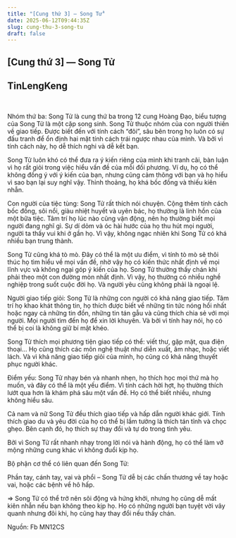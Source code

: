 ```yaml
---
title: "[Cung thứ 3] — Song Tử"
date: 2025-06-12T09:44:35Z
slug: cung-thu-3-song-tu
draft: false
---
```


## [Cung thứ 3] — Song Tử

## TinLengKeng

​

Nhóm thứ ba:
 Song Tử là cung thứ ba trong 12 cung Hoàng Đạo, biểu  tượng của Song Tử là một cặp song sinh. Song Tử thuộc nhóm của con người  thiên về giao tiếp. Được biết đến với tính cách “đôi”, sâu bên trong họ  luôn có sự đấu tranh để ổn định hai mặt tính cách trái ngược nhau của  mình. Và bởi vì tính cách này, họ dễ thích nghi và dễ kết bạn.
 
  Song Tử luôn khó có thể đưa ra ý kiến riêng của mình khi tranh cãi, bàn  luận vì họ rất giỏi trong việc hiểu vấn đề của mỗi đối phương. Ví dụ, họ  có thể không đồng ý với ý kiến của bạn, nhưng cũng cảm thông với bạn và  họ hiểu vì sao bạn lại suy nghĩ vậy. Thỉnh thoảng, họ khá bốc đồng và  thiếu kiên nhẫn.
 
 Con người của tiệc tùng:
 Song Tử rất thích  nói chuyện. Cộng thêm tính cách bốc đồng, sôi nổi, giàu nhiệt huyết và  uyên bác, họ thường là linh hồn của một bữa tiệc. Tâm trí họ lúc nào  cũng vận động, nên họ thường biết mọi người đang nghĩ gì. Sự dí dỏm và  óc hài hước của họ thu hút mọi người, người ta thấy vui khi ở gần họ. Vì  vậy, không ngạc nhiên khi Song Tử có khá nhiều bạn trung thành.
 
 Song Tử cũng khá tò mò. Đây có thể là một ưu điểm, vì tính tò mò sẽ  thôi thúc họ tìm hiểu về mọi vấn đề, nhờ vậy họ có kiến thức nhất định  về mọi lĩnh vực và không ngại góp ý kiến của họ. Song Tử thường thấy  chán khi phải theo một con đường mòn nhất định. Vì vậy, họ thường có  nhiều nghề nghiệp trong suốt cuộc đời họ. Và người yêu cũng không phải  là ngoại lệ.
 
 Người giao tiếp giỏi:
 Song Tử là những con  người có khả năng giao tiếp. Tâm trí họ khao khát thông tin, họ thích  được biết về những tin tức nóng hổi nhất hoặc ngay cả những tin đồn,  những tin tán gẫu và cũng thích chia sẻ với mọi người. Mọi người tìm đến  họ để xin lời khuyên. Và bởi vì tính hay nói, họ có thể bị coi là không  giữ bí mật khéo.
 
 Song Tử thích mọi phương tiện giao tiếp có  thể: viết thư, gặp mặt, qua điện thoại… Họ cũng thích các môn nghệ thuật  như diễn xuất, âm nhạc, hoặc viết lách. Và vì khả năng giao tiếp giỏi  của mình, họ cũng có khả năng thuyết phục người khác.
 
 Điểm yếu:
 Song Tử nhạy bén và nhanh nhẹn, họ thích học mọi thứ mà họ muốn, và đây  có thể là một yếu điểm. Vì tính cách hời hợt, họ thường thích lướt qua  hơn là khám phá sâu một vấn đề. Họ có thể biết nhiều, nhưng không hiểu  sâu.
 
 Cả nam và nữ Song Tử đều thích giao tiếp và hấp dẫn người  khác giới. Tính thích giao du và yêu đời của họ có thể bị lầm tưởng là  thích tán tỉnh và chọc ghẹo. Bên cạnh đó, họ thích sự thay đổi và tự do  trong tình yêu.
 
 Bởi vì Song Tử rất nhanh nhạy trong lời nói và hành động, họ có thể làm vỡ mộng những cung khác vì không đuổi kịp họ.
 
 
 
 Bộ phận cơ thể có liên quan đến Song Tử:
 
 Phần tay, cánh tay, vai và phổi – Song Tử dễ bị các chấn thương về tay hoặc vai, hoặc các bệnh về hô hấp.
 
 => Song Tử có thể trở nên sôi động và hứng khởi, nhưng họ cũng dễ  mất kiên nhẫn nếu bạn không theo kịp họ. Họ có những người bạn tuyệt vời  vây quanh nhưng đôi khi, họ cũng hay thay đổi nếu thấy chán.




Nguồn: Fb MN12CS